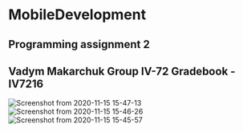 # MobileDevelopment

## Programming assignment 2

## Vadym Makarchuk Group IV-72 Gradebook - IV7216

![Screenshot from 2020-11-15 15-47-13](https://user-images.githubusercontent.com/54179696/99186926-4bf8c080-275c-11eb-832c-85abb3472ed5.png)
![Screenshot from 2020-11-15 15-46-26](https://user-images.githubusercontent.com/54179696/99186938-659a0800-275c-11eb-820a-8e90874e3f10.png)
![Screenshot from 2020-11-15 15-45-57](https://user-images.githubusercontent.com/54179696/99186948-70549d00-275c-11eb-9cc5-03c1a5f5a1c6.png)
